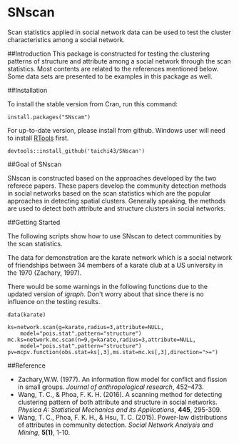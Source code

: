 # SNscan
Scan statistics applied in social network data can be used to test the cluster characteristics among a social network.

##Introduction
This package is constructed for testing the clustering patterns of structure and attribute among a
social network through the scan statistics. Most contents are related to the references mentioned
below. Some data sets are presented to be examples in this package as well.

##Installation

To install the stable version from Cran, run this command:
```
install.packages("SNscam")
```
For up-to-date version, please install from github. Windows user will need to install [RTools](https://cran.r-project.org/bin/windows/Rtools/) first.
```
devtools::install_github('taichi43/SNscan')
```

##Goal of SNscan

SNscan is constructed based on the approaches developed by the two referece papers. These papers develop the community detection methods in social networks based on the scan statistics which are the popular approaches in detecting spatial clusters. Generally speaking, the methods are used to detect both attribute and structure clusters in social networks.

##Getting Started

The following scripts show how to use SNscan to detect communities by the scan statistics.

The data for demonstration are the karate network which is a social network of friendships between 34 members of a karate club at a US university in the 1970 (Zachary, 1997).

There would be some warnings in the following functions due to the updated version of *igraph*. Don't worry about that since there is no influence on the testing results.
```
data(karate)

ks=network.scan(g=karate,radius=3,attribute=NULL,
	model="pois.stat",pattern="structure")	
mc.ks=network.mc.scan(n=9,g=karate,radius=3,attribute=NULL,
	model="pois.stat",pattern="structure")	
pv=mcpv.function(obs.stat=ks[,3],ms.stat=mc.ks[,3],direction=">=")
```

##Reference
- Zachary,W.W. (1977). An information flow model for conflict and fission in small groups. *Journal
of anthropological research*, 452–473.
- Wang, T. C., & Phoa, F. K. H. (2016). A scanning method for detecting clustering pattern of both
attribute and structure in social networks. *Physica A: Statistical Mechanics and its Applications*,
**445**, 295-309.
- Wang, T. C., Phoa, F. K. H., & Hsu, T. C. (2015). Power-law distributions of attributes in community
detection. *Social Network Analysis and Mining*, **5(1)**, 1-10.
